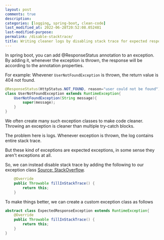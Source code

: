 ```yaml
---
layout: post
comments: true
description:
categories: [logging, spring-boot, clean-code]
last_modified_at: 2022-06-28T20:52:08.052481
last-modified-purpose:
permalink: /disable-stacktrace/
title: Writing cleaner logs by disabling stack trace for expected response exceptions
---
```


In spring boot, you can add @ResponseStatus annotation to an exception. By adding it, whenever the exception is thrown, the response will be according to the annotation properties.

For example: Whevener `UserNotFoundException` is thrown, the return value is 404 not found.

```java
@ResponseStatus(HttpStatus.NOT_FOUND, reason="user could not be found")
class UserNotFoundException extends RuntimeException{
    UserNotFoundException(String message){
        super(message);
    }
}
```

We often create many such exception classes to make code cleaner. Throwing an exception is cleaner than multiple try-catch blocks.

The problem here is logs. Whenever exception is thrown, the log contains entire stack trace.

But these kind of exceptions are expected exceptions, in some sense they aren't exceptions at all.

So, we can instead disable stack trace by adding the following to our exception class [Source: StackOverflow](https://stackoverflow.com/questions/2317983/how-to-disable-stack-trace-generation-in-a-java-program). 

```java
    @Override
    public Throwable fillInStackTrace() {
        return this;
    }     
```

To make things better, we can create a custom exception class as follows

```java
abstract class ExpectedResponseException extends RuntimeException{
    @Override
    public Throwable fillInStackTrace() {
        return this;
    }   
}
```
